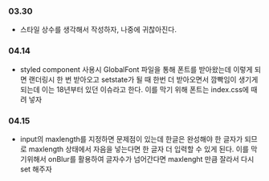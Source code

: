 ### 03.30

- 스타일 상수를 생각해서 작성하자, 나중에 귀찮아진다.

### 04.14

- styled component 사용시 GlobalFont 파일을 통해 폰트를 받아왔는데
  이렇게 되면 랜더링시 한 번 받아오고 setstate가 될 때 한번 더 받아오면서
  깜빡임이 생기게 되는데 이는 18년부터 있던 이슈라고 한다.
  이를 막기 위해 폰트는 index.css에 때려 넣자

### 04.15

- input의 maxlength를 지정하면 문제점이 있는데
  한글은 완성해야 한 글자가 되므로 maxlength 상태에서 자음을 넣는다면
  한 글자 더 입력할 수 있게 된다. 이를 막기위해서
  onBlur를 활용하여 글자수가 넘어간다면 maxlenght 만큼 잘라서 다시 set 해주자
